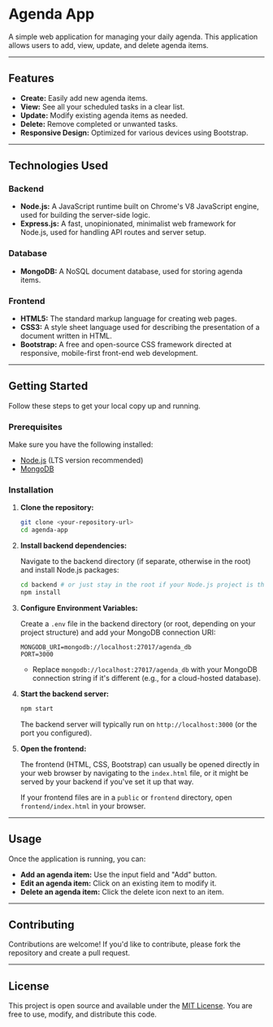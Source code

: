 # Agenda App

A simple web application for managing your daily agenda. This application allows users to add, view, update, and delete agenda items.

---

## Features

* **Create:** Easily add new agenda items.
* **View:** See all your scheduled tasks in a clear list.
* **Update:** Modify existing agenda items as needed.
* **Delete:** Remove completed or unwanted tasks.
* **Responsive Design:** Optimized for various devices using Bootstrap.

---

## Technologies Used

### Backend
* **Node.js:** A JavaScript runtime built on Chrome's V8 JavaScript engine, used for building the server-side logic.
* **Express.js:** A fast, unopinionated, minimalist web framework for Node.js, used for handling API routes and server setup.

### Database
* **MongoDB:** A NoSQL document database, used for storing agenda items.

### Frontend
* **HTML5:** The standard markup language for creating web pages.
* **CSS3:** A style sheet language used for describing the presentation of a document written in HTML.
* **Bootstrap:** A free and open-source CSS framework directed at responsive, mobile-first front-end web development.

---

## Getting Started

Follow these steps to get your local copy up and running.

### Prerequisites

Make sure you have the following installed:

* [Node.js](https://nodejs.org/en/download/) (LTS version recommended)
* [MongoDB](https://docs.mongodb.com/manual/installation/)

### Installation

1.  **Clone the repository:**

    ```bash
    git clone <your-repository-url>
    cd agenda-app
    ```

2.  **Install backend dependencies:**

    Navigate to the backend directory (if separate, otherwise in the root) and install Node.js packages:

    ```bash
    cd backend # or just stay in the root if your Node.js project is there
    npm install
    ```

3.  **Configure Environment Variables:**

    Create a `.env` file in the backend directory (or root, depending on your project structure) and add your MongoDB connection URI:

    ```
    MONGODB_URI=mongodb://localhost:27017/agenda_db
    PORT=3000
    ```

    * Replace `mongodb://localhost:27017/agenda_db` with your MongoDB connection string if it's different (e.g., for a cloud-hosted database).

4.  **Start the backend server:**

    ```bash
    npm start
    ```

    The backend server will typically run on `http://localhost:3000` (or the port you configured).

5.  **Open the frontend:**

    The frontend (HTML, CSS, Bootstrap) can usually be opened directly in your web browser by navigating to the `index.html` file, or it might be served by your backend if you've set it up that way.

    If your frontend files are in a `public` or `frontend` directory, open `frontend/index.html` in your browser.

---

## Usage

Once the application is running, you can:

* **Add an agenda item:** Use the input field and "Add" button.
* **Edit an agenda item:** Click on an existing item to modify it.
* **Delete an agenda item:** Click the delete icon next to an item.

---

## Contributing

Contributions are welcome! If you'd like to contribute, please fork the repository and create a pull request.

---

## License

This project is open source and available under the [MIT License](https://opensource.org/licenses/MIT). You are free to use, modify, and distribute this code.